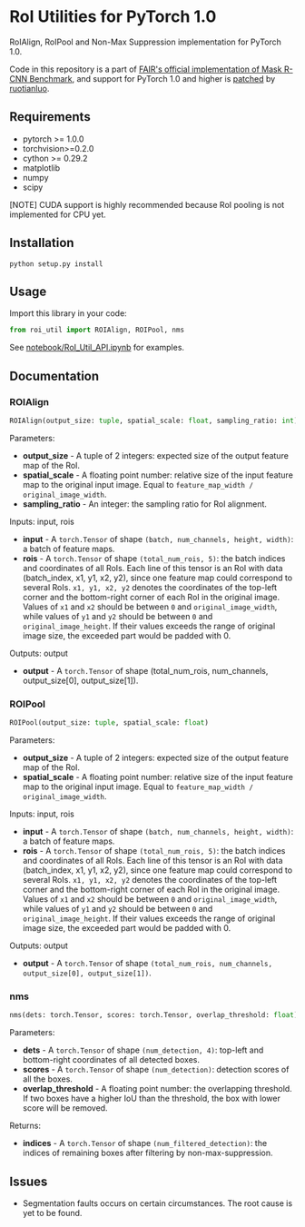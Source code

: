 # RoI Utilities for PyTorch 1.0
RoIAlign, RoIPool and Non-Max Suppression implementation for PyTorch 1.0.

Code in this repository is a part of [FAIR's official implementation of Mask R-CNN Benchmark](https://github.com/facebookresearch/maskrcnn-benchmark),
and support for PyTorch 1.0 and higher is [patched](https://gist.github.com/ruotianluo/582c0e9b46ea202ed96eaddf08f80034) 
by [ruotianluo](https://github.com/ruotianluo).

## Requirements
* pytorch >= 1.0.0
* torchvision>=0.2.0
* cython >= 0.29.2
* matplotlib
* numpy
* scipy

\[NOTE\] CUDA support is highly recommended because RoI pooling is not implemented for CPU yet.

## Installation
```
python setup.py install
```

## Usage
Import this library in your code:
```python
from roi_util import ROIAlign, ROIPool, nms
```
See [notebook/RoI_Util_API.ipynb](https://github.com/linkinpark213/RoIAlign_PyTorch/blob/master/notebook/RoI_Util_API.ipynb) for examples.

## Documentation
### ROIAlign
```python
ROIAlign(output_size: tuple, spatial_scale: float, sampling_ratio: int)
```
Parameters:
* __output_size__ - A tuple of 2 integers: expected size of the output feature map of the RoI.
* __spatial_scale__ - A floating point number: relative size of the input feature map to the original input image. 
Equal to `feature_map_width / original_image_width`.
* __sampling_ratio__ - An integer: the sampling ratio for RoI alignment.

Inputs: input, rois
* __input__ - A `torch.Tensor` of shape `(batch, num_channels, height, width)`: a batch of feature maps.
* __rois__ - A `torch.Tensor` of shape `(total_num_rois, 5)`: the batch indices and coordinates of all RoIs.
Each line of this tensor is an RoI with data (batch_index, x1, y1, x2, y2), 
since one feature map could correspond to several RoIs.
`x1, y1, x2, y2` denotes the coordinates of the top-left corner and the bottom-right corner of each RoI in the original image.
Values of `x1` and `x2` should be between `0` and `original_image_width`, 
while values of `y1` and `y2` should be between `0` and `original_image_height`.
If their values exceeds the range of original image size, the exceeded part would be padded with 0.

Outputs: output
* __output__ - A `torch.Tensor` of shape (total_num_rois, num_channels, output_size[0], output_size[1]).


### ROIPool
```python
ROIPool(output_size: tuple, spatial_scale: float)
```
Parameters:
* __output_size__ - A tuple of 2 integers: expected size of the output feature map of the RoI.
* __spatial_scale__ - A floating point number: relative size of the input feature map to the original input image. 
Equal to `feature_map_width / original_image_width`.

Inputs: input, rois
* __input__ - A `torch.Tensor` of shape `(batch, num_channels, height, width)`: a batch of feature maps.
* __rois__ - A `torch.Tensor` of shape `(total_num_rois, 5)`: the batch indices and coordinates of all RoIs.
Each line of this tensor is an RoI with data (batch_index, x1, y1, x2, y2), 
since one feature map could correspond to several RoIs.
`x1, y1, x2, y2` denotes the coordinates of the top-left corner and the bottom-right corner of each RoI in the original image.
Values of `x1` and `x2` should be between `0` and `original_image_width`, 
while values of `y1` and `y2` should be between `0` and `original_image_height`.
If their values exceeds the range of original image size, the exceeded part would be padded with 0.

Outputs: output
* __output__ - A `torch.Tensor` of shape `(total_num_rois, num_channels, output_size[0], output_size[1])`.

### nms
```python
nms(dets: torch.Tensor, scores: torch.Tensor, overlap_threshold: float) -> torch.Tensor
```
Parameters:
* __dets__ - A `torch.Tensor` of shape `(num_detection, 4)`: top-left and bottom-right coordinates of all detected boxes.
* __scores__ - A `torch.Tensor` of shape `(num_detection)`: detection scores of all the boxes.
* __overlap_threshold__ - A floating point number: the overlapping threshold. If two boxes have a higher IoU than the threshold, the box with lower score will be removed.

Returns:
* __indices__ - A `torch.Tensor` of shape `(num_filtered_detection)`: the indices of remaining boxes after filtering by non-max-suppression.

## Issues
* Segmentation faults occurs on certain circumstances. The root cause is yet to be found.